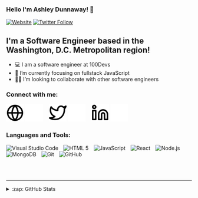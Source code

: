 ### Hello I'm Ashley Dunnaway! 👋 

[![Website](https://img.shields.io/website?label=ashleydunnaway.com&style=for-the-badge&url=https%3A%2F%2Fashleydunnaway.com)](https://ashleydunnaway.com)
[![Twitter Follow](https://img.shields.io/twitter/follow/DunnTheRightWay?color=1DA1F2&logo=twitter&style=for-the-badge)](https://twitter.com/intent/follow?original_referer=https%3A%2F%2Fgithub.com%2FDunnTheRightWay&screen_name=DunnTheRightWay)

## I'm a Software Engineer based in the Washington, D.C. Metropolitan region!

- 💻 I am a software engineer at 100Devs
- 🌱 I’m currently focusing on fullstack JavaScript
- 👩‍💻 I’m looking to collaborate with other software engineers


### Connect with me:

[![website](globe-light.svg)](https://ashleydunnaway.com#gh-light-mode-only)
[![website](globe-dark.svg)](https://ashleydunnaway.com#gh-dark-mode-only)
&nbsp;&nbsp;
[![website](twitter-light.svg)](https://twitter.com/DunnTheRightWay#gh-light-mode-only)
[![website](twitter-dark.svg)](https://twitter.com/DunnTheRightWay#gh-dark-mode-only)
&nbsp;&nbsp;
[![website](linkedin-light.svg)](https://linkedin.com/in/ashley-dunnaway#gh-light-mode-only)
[![website](linkedin-dark.svg)](https://linkedin.com/in/ashley-dunnaway#gh-dark-mode-only)

### Languages and Tools:

<p align="left">
  <img alt="Visual Studio Code" width="26px" src="https://cdn.jsdelivr.net/gh/devicons/devicon/icons/vscode/vscode-original.svg" style="padding-right: 10px;" />
  <img alt="HTML 5" width="26px" src="https://cdn.jsdelivr.net/gh/devicons/devicon/icons/html5/html5-original.svg" style="padding-right: 10px;" />
  <img alt="JavaScript" width="26px" src="https://cdn.jsdelivr.net/gh/devicons/devicon/icons/javascript/javascript-original.svg" style="padding-right: 10px;" />
  <img alt="React" width="26px" src="https://cdn.jsdelivr.net/gh/devicons/devicon/icons/react/react-original.svg" style="padding-right: 10px;" />
  <img alt="Node.js" width="26px" src="https://cdn.jsdelivr.net/gh/devicons/devicon/icons/nodejs/nodejs-original.svg" style="padding-right: 10px;" />
  <img alt="MongoDB" width="26px" src="https://cdn.jsdelivr.net/gh/devicons/devicon/icons/mongodb/mongodb-original.svg" style="padding-right: 10px;" />
  <img alt="Git" width="26px" src="https://cdn.jsdelivr.net/gh/devicons/devicon/icons/git/git-original.svg" style="padding-right: 10px;" />
  <img alt="GitHub" width="26px" src="https://user-images.githubusercontent.com/3369400/139448065-39a229ba-4b06-434b-bc67-616e2ed80c8f.png" style="padding-right: 10px;" />
</p>

<br />
<br />

---

<details>
  <summary>:zap: GitHub Stats</summary>

  ![Ashley's GitHub stats](https://github-readme-stats.vercel.app/api?username=DunnTheRightWay&theme=cobalt&show_icons=true)

</details>

[website]: https://ashleydunnaway.com
[twitter]: https://twitter.com/DunnTheRightWay
[linkedin]: https://linkedin.com/in/ashley-dunnaway
